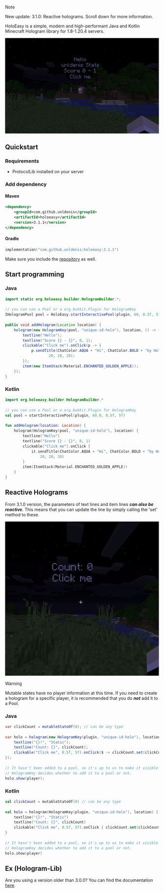 > [!NOTE]
> New update: 3.1.0: Reactive holograms. Scroll down for more information.

HoloEasy is a simple, modern and high-performant Java and Kotlin Minecraft Hologram library for 1.8-1.20.4 servers.

<p align="center">
  <img src="preview/gif.gif"  alt="holoeasy video"/>
</p>

## Quickstart

### Requirements 
* ProtocolLib installed on your server

### Add dependency
#### Maven

```xml
<dependency>
    <groupId>com.github.unldenis</groupId>
    <artifactId>holoeasy</artifactId>
    <version>3.1.1</version>
</dependency>
```

#### Gradle

```kotlin
implementation("com.github.unldenis:holoeasy:3.1.1")
```

Make sure you include the <a href="https://jitpack.io/">repository</a> as well.

## Start programming

### Java

```java
import static org.holoeasy.builder.HologramBuilder.*;

// you can use a Pool or a org.bukkit.Plugin for HologramKey
IHologramPool pool = HoloEasy.startInteractivePool(plugin, 60, 0.5f, 5f);

public void addHologram(Location location) {
    hologram(new HologramKey(pool, "unique-id-holo"), location, () -> {
        textline("Hello");
        textline("Score {} - {}", 0, 1);
        clickable("Click me").onClick(p -> {
            p.sendTitle(ChatColor.AQUA + "Hi", ChatColor.BOLD + "by HoloEasy",
                    20, 20, 20);
        });
        item(new ItemStack(Material.ENCHANTED_GOLDEN_APPLE));
    });
}
```

### Kotlin
```kotlin
import org.holoeasy.builder.HologramBuilder.*

// you can use a Pool or a org.bukkit.Plugin for HologramKey
val pool = startInteractivePool(plugin, 60.0, 0.5f, 5f)

fun addHologram(location: Location) {
    hologram(HologramKey(pool, "unique-id-holo"), location) {
        textline("Hello")
        textline("Score {} - {}", 0, 1)
        clickable("Click me").onClick {
            it.sendTitle(ChatColor.AQUA + "Hi", ChatColor.BOLD + "by HoloEasy",
                20, 20, 20)
        }
        item(ItemStack(Material.ENCHANTED_GOLDEN_APPLE))
    }
}
```

## Reactive Holograms
From 3.1.0 version, the parameters of text lines and item lines **_can also be reactive_**. This means that you can update the line by simply calling the 'set' method to these.

<p align="center">
  <img src="preview/state.gif"  alt="holoeasy state video"/>
</p>

> [!WARNING]
> Mutable states have no player information at this time. If you need to create a hologram for a specific player, it is recommended that you do **_not_** add it to a Pool.
### Java
```java
var clickCount = mutableStateOf(0); // can be any type

var holo = hologram(new HologramKey(plugin, "unique-id-holo"), location, () -> {
    textline("{}!", "Static");
    textline("Count: {}", clickCount);
    clickable("Click me", 0.5f, 5f).onClick($ -> clickCount.set(clickCount.get() + 1));
});

// It hasn't been added to a pool, so it's up to us to make it visible and hide it from players. It's better to use a pool because it's automatic and performs asynchronous operations.
// HologramKey decides whether to add it to a pool or not.
holo.show(player);
```

### Kotlin
```kotlin
val clickCount = mutableStateOf(0) // can be any type

val holo = hologram(HologramKey(plugin, "unique-id-holo"), location) {
    textline("{}!", "Static")
    textline("Count: {}", clickCount)
    clickable("Click me", 0.5f, 5f).onClick { clickCount.set(clickCount.get() + 1)}
}

// It hasn't been added to a pool, so it's up to us to make it visible and hide it from players. It's better to use a pool because it's automatic and performs asynchronous operations.
// HologramKey decides whether to add it to a pool or not.
holo.show(player)
```


## Ex (Hologram-Lib)
Are you using a version older than 3.0.0? You can find the documentation <a href="https://unldenis.github.io/hologramlib/">here</a>.
